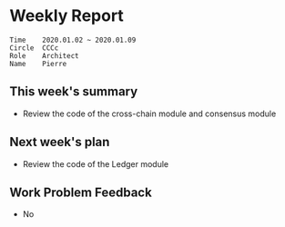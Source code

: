 # Weekly Report 

```
Time	2020.01.02 ~ 2020.01.09
Circle	CCCc
Role	Architect
Name	Pierre
```
## This week's summary

- Review the code of the cross-chain module and consensus module

## Next week's plan

- Review the code of the Ledger module

## Work Problem Feedback

- No

